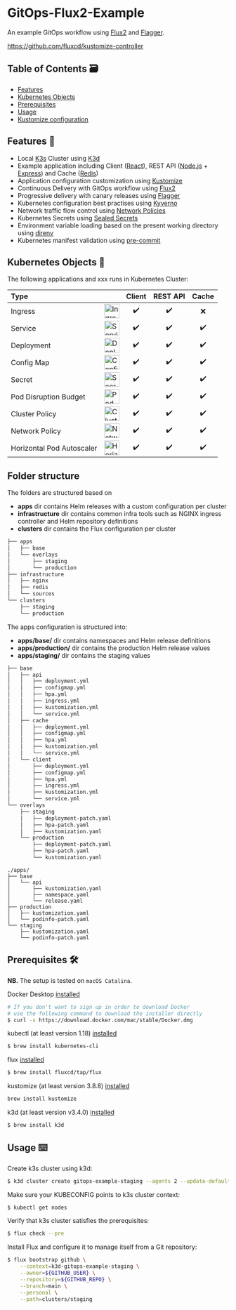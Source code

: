 # GitOps-Flux2-Example

An example GitOps workflow using [Flux2](https://github.com/fluxcd/flux2) and [Flagger](https://github.com/weaveworks/flagger).

https://github.com/fluxcd/kustomize-controller

<!-- TABLE OF CONTENTS -->
## Table of Contents :card_file_box: 
* [Features](#features)
* [Kubernetes Objects](#kubernetes-objects)
* [Prerequisites](#prerequisites)
* [Usage](#usage)
* [Kustomize configuration](#kustomize-configuration)

<!-- FEATURES -->
## Features :rocket: 
- Local [K3s](https://github.com/rancher/k3s) Cluster using [K3d](https://github.com/rancher/k3d)
- Example application including Client ([React](https://reactjs.org/)), REST API ([Node.js](https://nodejs.org/en/) + [Express](https://expressjs.com/)) and Cache ([Redis](https://redis.io/))
- Application configuration customization using [Kustomize](https://github.com/kubernetes-sigs/kustomize)
- Continuous Delivery with GitOps workflow using [Flux2](https://github.com/fluxcd/flux2)
- Progressive delivery with canary releases using [Flagger](https://github.com/weaveworks/flagger)
- Kubernetes configuration best practises using [Kyverno](https://github.com/kyverno/kyverno)
- Network traffic flow control using [Network Policies](https://kubernetes.io/docs/concepts/services-networking/network-policies/)
- Kubernetes Secrets using [Sealed Secrets](https://github.com/bitnami-labs/sealed-secrets)
- Environment variable loading based on the present working directory using [direnv](https://github.com/direnv/direnv)
- Kubernetes manifest validation using [pre-commit](https://github.com/pre-commit/pre-commit)

<!-- KUBERNETES OBJECTS -->
## Kubernetes Objects :blue_book:
The following applications and xxx runs in Kubernetes Cluster:

| Type |   | Client   | REST API   | Cache |
|:----------|---|:--------:|:----------:|:-------:|
| Ingress | <img src="https://github.com/kubernetes/community/blob/master/icons/svg/resources/unlabeled/ing.svg" alt="Ingress" title="Ingress resource" width="34,39" height="33" /> | :heavy_check_mark: | :heavy_check_mark: | :x:  |
| Service | <img src="https://github.com/kubernetes/community/blob/master/icons/svg/resources/unlabeled/svc.svg" alt="Service" title="Service resource" width="34,39" height="33" /> | :heavy_check_mark: | :heavy_check_mark: | :heavy_check_mark: |
| Deployment | <img src="https://github.com/kubernetes/community/blob/master/icons/svg/resources/unlabeled/deploy.svg" alt="Deployment" title="Deployment resource" width="34,39" height="33" /> | :heavy_check_mark: | :heavy_check_mark: | :heavy_check_mark: |
| Config Map | <img src="https://github.com/kubernetes/community/blob/master/icons/svg/resources/unlabeled/cm.svg" alt="Config Map" title="Config Map resource" width="34,39" height="33" /> | :heavy_check_mark: | :heavy_check_mark: | :heavy_check_mark: |
| Secret | <img src="https://github.com/kubernetes/community/blob/master/icons/svg/resources/unlabeled/secret.svg" alt="Secret" title="Secret resource" width="34,39" height="33" /> | :heavy_check_mark: | :heavy_check_mark: | :heavy_check_mark: |
| Pod Disruption Budget | <img src="https://github.com/kubernetes/community/blob/master/icons/svg/resources/unlabeled/quota.svg" alt="Pod Disruption Budget" title="Pod Disruption Budget resource" width="34,39" height="33" /> | :heavy_check_mark: | :heavy_check_mark: | :heavy_check_mark: |
| Cluster Policy | <img src="https://github.com/kubernetes/community/blob/master/icons/svg/resources/unlabeled/psp.svg" alt="Cluster Policy" title="Kyverno Cluster Policy resource" width="34,39" height="33" /> | :heavy_check_mark: | :heavy_check_mark: | :heavy_check_mark: |
| Network Policy | <img src="https://github.com/kubernetes/community/blob/master/icons/svg/resources/unlabeled/netpol.svg" alt="Network Policy" title="Network Policy resource" width="34,39" height="33" /> | :heavy_check_mark: | :heavy_check_mark: | :heavy_check_mark: |
| Horizontal Pod Autoscaler | <img src="https://github.com/kubernetes/community/blob/master/icons/svg/resources/unlabeled/hpa.svg" alt="Horizontal Pod Autoscaler" title="Horizontal Pod Autoscaler resource" width="34,39" height="33" /> | :heavy_check_mark: | :heavy_check_mark: | :heavy_check_mark: |

## Folder structure
The folders are structured based on 

- **apps** dir contains Helm releases with a custom configuration per cluster
- **infrastructure** dir contains common infra tools such as NGINX ingress controller and Helm repository definitions
- **clusters** dir contains the Flux configuration per cluster

```sh
├── apps
│   ├── base
│   └── overlays
│       ├── staging
│       └── production
├── infrastructure
│   ├── nginx
│   ├── redis
│   └── sources
└── clusters
    ├── staging
    └── production
```

The apps configuration is structured into:

- **apps/base/** dir contains namespaces and Helm release definitions
- **apps/production/** dir contains the production Helm release values
- **apps/staging/** dir contains the staging values

```sh
├── base
│   ├── api
│   │   ├── deployment.yml
│   │   ├── configmap.yml
│   │   ├── hpa.yml
│   │   ├── ingress.yml
│   │   ├── kustomization.yml
│   │   └── service.yml
│   ├── cache
│   │   ├── deployment.yml
│   │   ├── configmap.yml
│   │   ├── hpa.yml
│   │   ├── kustomization.yml
│   │   └── service.yml
│   └── client
│       ├── deployment.yml
│       ├── configmap.yml
│       ├── hpa.yml
│       ├── ingress.yml
│       ├── kustomization.yml
│       └── service.yml
└── overlays
    ├── staging
    │   ├── deployment-patch.yaml
    │   ├── hpa-patch.yaml
    │   ├── kustomization.yaml
    └── production
        ├── deployment-patch.yaml
        ├── hpa-patch.yaml
        └── kustomization.yaml
```

```
./apps/
├── base
│   └── api
│       ├── kustomization.yaml
│       ├── namespace.yaml
│       └── release.yaml
├── production
│   ├── kustomization.yaml
│   └── podinfo-patch.yaml
└── staging
    ├── kustomization.yaml
    └── podinfo-patch.yaml
```

<!-- PREREQUISITES -->
## Prerequisites :hammer_and_wrench:
**NB.** The setup is tested on `macOS Catalina`.

Docker Desktop [installed](https://docs.docker.com/install/)
```sh
# If you don't want to sign up in order to download Docker
# use the following command to download the installer directly
$ curl -s https://download.docker.com/mac/stable/Docker.dmg
```

kubectl (at least version 1.18) [installed](https://kubernetes.io/docs/tasks/tools/install-kubectl/)
```sh
$ brew install kubernetes-cli
```

flux [installed](https://toolkit.fluxcd.io/guides/installation/)
```sh
$ brew install fluxcd/tap/flux
```

kustomize (at least version 3.8.8) [installed](https://github.com/kubernetes-sigs/kustomize/blob/master/docs/INSTALL.md)
```sh
brew install kustomize
```

k3d (at least version v3.4.0) [installed](https://github.com/rancher/k3d)
```sh
$ brew install k3d
```

<!-- USAGE -->
## Usage :keyboard:
Create k3s cluster using k3d:
```sh
$ k3d cluster create gitops-example-staging --agents 2 --update-default-kubeconfig
```
Make sure your KUBECONFIG points to k3s cluster context:
```sh
$ kubectl get nodes
```
Verify that k3s cluster satisfies the prerequisites:
```sh
$ flux check --pre
```
Install Flux and configure it to manage itself from a Git repository:
```sh
$ flux bootstrap github \
    --context=k3d-gitops-example-staging \
    --owner=${GITHUB_USER} \
    --repository=${GITHUB_REPO} \
    --branch=main \
    --personal \
    --path=clusters/staging
```